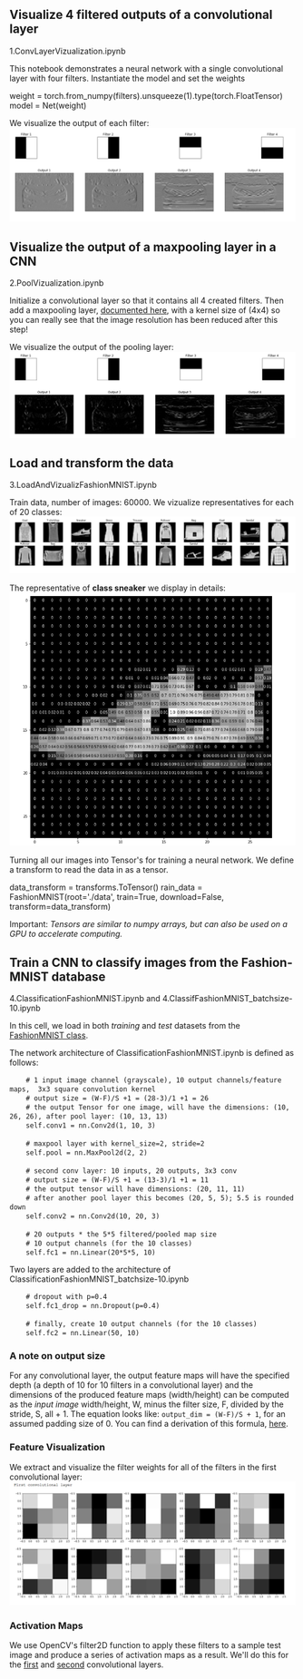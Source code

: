 
## Visualize 4 filtered outputs of a convolutional layer

1.ConvLayerVizualization.ipynb

This notebook demonstrates a neural network with a single convolutional layer 
with four filters. Instantiate the model and set the weights

weight = torch.from_numpy(filters).unsqueeze(1).type(torch.FloatTensor)
model = Net(weight)

We visualize the output of each filter: ![](output_of_each_filters.png)

## Visualize the output of a maxpooling layer in a CNN

2.PoolVizualization.ipynb

Initialize a convolutional layer so that it contains all 4 created filters.
Then add a maxpooling layer, 
[documented here](http://pytorch.org/docs/master/_modules/torch/nn/modules/pooling.html), 
with a kernel size of (4x4) so you can really see that the image resolution has been 
reduced after this step!

We visualize the output of the pooling layer: ![](output_of_pooling_layer.png)

## Load and transform the data

3.LoadAndVizualizFashionMNIST.ipynb  

Train data, number of images:  60000.
We vizualize representatives for each of 20 classes:![](example_of_each_class.png)

The representative of __class sneaker__ we  display in details: ![](class_sneaker_details.png)

Turning all our images into Tensor's for training a neural network.
We define a transform to read the data in as a tensor.

data_transform = transforms.ToTensor()
rain_data = FashionMNIST(root='./data', train=True,
                        download=False, transform=data_transform)

Important: *Tensors are similar to numpy arrays, but can also be used
 on a GPU to accelerate computing.*


## Train a CNN to classify images from the Fashion-MNIST database

4.ClassificationFashionMNIST.ipynb and 
4.ClassifFashionMNIST_batchsize-10.ipynb

In this cell, we load in both _training_ and _test_ datasets from the 
[FashionMNIST class](https://github.com/zalandoresearch/fashion-mnist).

The network architecture of ClassificationFashionMNIST.ipynb is defined as follows:

        # 1 input image channel (grayscale), 10 output channels/feature maps,  3x3 square convolution kernel
        # output size = (W-F)/S +1 = (28-3)/1 +1 = 26
        # the output Tensor for one image, will have the dimensions: (10, 26, 26), after pool layer: (10, 13, 13)
        self.conv1 = nn.Conv2d(1, 10, 3)
        
        # maxpool layer with kernel_size=2, stride=2
        self.pool = nn.MaxPool2d(2, 2)
        
        # second conv layer: 10 inputs, 20 outputs, 3x3 conv
        # output size = (W-F)/S +1 = (13-3)/1 +1 = 11
        # the output tensor will have dimensions: (20, 11, 11)
        # after another pool layer this becomes (20, 5, 5); 5.5 is rounded down
        self.conv2 = nn.Conv2d(10, 20, 3)
        
        # 20 outputs * the 5*5 filtered/pooled map size
        # 10 output channels (for the 10 classes)
        self.fc1 = nn.Linear(20*5*5, 10)

Two layers are added to the architecture of ClassificationFashionMNIST_batchsize-10.ipynb

        # dropout with p=0.4
        self.fc1_drop = nn.Dropout(p=0.4)
        
        # finally, create 10 output channels (for the 10 classes)
        self.fc2 = nn.Linear(50, 10)

### A note on output size

For any convolutional layer, the output feature maps will have the specified depth
(a depth of 10 for 10 filters in a convolutional layer) and the dimensions 
of the produced feature maps (width/height) can be computed as the 
_input image_ width/height, W, minus the filter size, F, divided by the stride, 
S, all + 1. The equation looks like: `output_dim = (W-F)/S + 1`, 
for an assumed padding size of 0. You can find a derivation of this formula, 
[here](http://cs231n.github.io/convolutional-networks/#conv).

### Feature Visualization

 We extract and visualize the filter weights for all of the filters in the first convolutional layer: 
 ![](visualizion_of_filter_weights.png) 
 
 ### Activation Maps
 We use OpenCV's filter2D function to apply these filters to a sample test image and produce a series of activation maps as a result. We'll do this for the [first](https://github.com/Rafael1s/Computer-Vision-Udacity/blob/master/FashionMNIST-CNN/activation_map_first_ConvLayer.png) and [second](https://github.com/Rafael1s/Computer-Vision-Udacity/blob/master/FashionMNIST-CNN/activation_map_second_ConvLayer.png) convolutional layers.
 
